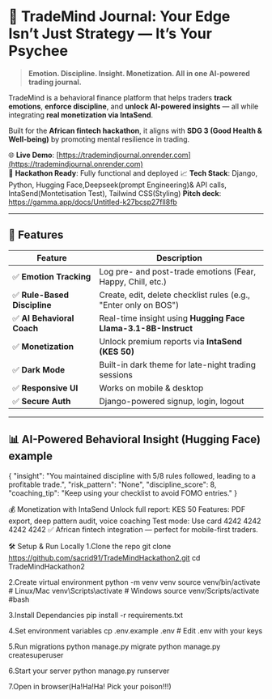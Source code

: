 # 🧠 TradeMind Journal: Your Edge Isn’t Just Strategy — It’s Your Psychee

> **Emotion. Discipline. Insight. Monetization. All in one AI-powered trading journal.**

TradeMind is a behavioral finance platform that helps traders **track emotions**, **enforce discipline**, and **unlock AI-powered insights** — all while integrating **real monetization via IntaSend**.

Built for the **African fintech hackathon**, it aligns with **SDG 3 (Good Health & Well-being)** by promoting mental resilience in trading.

🌐 **Live Demo**: [https://trademindjournal.onrender.com](https://trademindjournal.onrender.com)  
🎯 **Hackathon Ready**: Fully functional and deployed 
📈 **Tech Stack**: Django, Python, Hugging Face,Deepseek(prompt Engineering)& API calls, IntaSend(Montetisation Test), Tailwind CSS(Styling)
   **Pitch deck**: https://gamma.app/docs/Untitled-k27bcsp27fll8fb

---

## 🚀 Features

| Feature                        |   Description                                                   |
|--------------------------------|---------------------------------------------------------------------------|
| ✅ **Emotion Tracking**       | Log pre- and post-trade emotions (Fear, Happy, Chill, etc.) |
| ✅ **Rule-Based Discipline**  | Create, edit, delete checklist rules (e.g., "Enter only on BOS") |
| ✅ **AI Behavioral Coach**    | Real-time insight using **Hugging Face Llama-3.1-8B-Instruct** |
| ✅ **Monetization**           | Unlock premium reports via **IntaSend (KES 50)** |
| ✅ **Dark Mode**              | Built-in dark theme for late-night trading sessions |
| ✅ **Responsive UI**          | Works on mobile & desktop |
| ✅ **Secure Auth**            | Django-powered signup, login, logout |

---

## 📊 AI-Powered Behavioral Insight (Hugging Face) example
{
  "insight": "You maintained discipline with 5/8 rules followed, leading to a profitable trade.",
  "risk_pattern": "None",
  "discipline_score": 8,
  "coaching_tip": "Keep using your checklist to avoid FOMO entries."
}


💰 Monetization with IntaSend
Unlock full report: KES 50
Features: PDF export, deep pattern audit, voice coaching
Test mode: Use card 4242 4242 4242 4242
✅ African fintech integration — perfect for mobile-first traders.

🛠️ Setup & Run Locally
1.Clone the repo
   git clone https://github.com/sacrid91/TradeMindHackathon2.git
   cd TradeMindHackathon2

2.Create virtual environment
   python -m venv venv
   source venv/bin/activate  # Linux/Mac
   venv\Scripts\activate     # Windows
   source venv/Scripts/activate #bash

3.Install Dependancies
   pip install -r requirements.txt

4.Set environment variables
   cp .env.example .env # Edit .env with your keys

5.Run migrations
   python manage.py migrate
   python manage.py createsuperuser

6.Start your server
   python manage.py runserver

7.Open in browser(Ha!Ha!Ha! Pick your poison!!!)

```json

